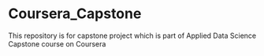 # Coursera_Capstone
This repository is for capstone project which is part of Applied Data Science Capstone course on Coursera
